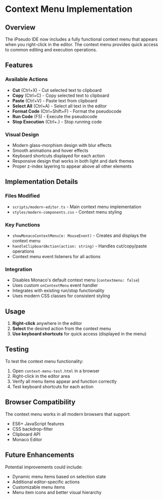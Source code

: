 # Context Menu Implementation

## Overview
The iPseudo IDE now includes a fully functional context menu that appears when you right-click in the editor. The context menu provides quick access to common editing and execution operations.

## Features

### Available Actions
- **Cut** (Ctrl+X) - Cut selected text to clipboard
- **Copy** (Ctrl+C) - Copy selected text to clipboard  
- **Paste** (Ctrl+V) - Paste text from clipboard
- **Select All** (Ctrl+A) - Select all text in the editor
- **Format Code** (Ctrl+Shift+F) - Format the pseudocode
- **Run Code** (F5) - Execute the pseudocode
- **Stop Execution** (Ctrl+.) - Stop running code

### Visual Design
- Modern glass-morphism design with blur effects
- Smooth animations and hover effects
- Keyboard shortcuts displayed for each action
- Responsive design that works in both light and dark themes
- Proper z-index layering to appear above all other elements

## Implementation Details

### Files Modified
- `scripts/modern-editor.ts` - Main context menu implementation
- `styles/modern-components.css` - Context menu styling

### Key Functions
- `showMonacoContextMenu(e: MouseEvent)` - Creates and displays the context menu
- `handleClipboardAction(action: string)` - Handles cut/copy/paste operations
- Context menu event listeners for all actions

### Integration
- Disables Monaco's default context menu (`contextmenu: false`)
- Uses custom `onContextMenu` event handler
- Integrates with existing run/stop functionality
- Uses modern CSS classes for consistent styling

## Usage

1. **Right-click** anywhere in the editor
2. **Select** the desired action from the context menu
3. **Use keyboard shortcuts** for quick access (displayed in the menu)

## Testing

To test the context menu functionality:
1. Open `context-menu-test.html` in a browser
2. Right-click in the editor area
3. Verify all menu items appear and function correctly
4. Test keyboard shortcuts for each action

## Browser Compatibility

The context menu works in all modern browsers that support:
- ES6+ JavaScript features
- CSS backdrop-filter
- Clipboard API
- Monaco Editor

## Future Enhancements

Potential improvements could include:
- Dynamic menu items based on selection state
- Additional editor-specific actions
- Customizable menu items
- Menu item icons and better visual hierarchy
